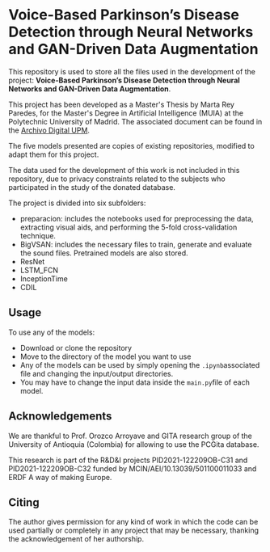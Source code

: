 # Voice-Based Parkinson’s Disease Detection through Neural Networks and GAN-Driven Data Augmentation 

This repository is used to store all the files used in the development of the project: **Voice-Based Parkinson’s Disease Detection through Neural Networks and GAN-Driven Data Augmentation**.

This project has been developed as a Master's Thesis by Marta Rey Paredes, for the Master's Degree in Artificial Intelligence (MUIA) at the Polytechnic University of Madrid. The associated document can be found in the [Archivo Digital UPM](https://oa.upm.es). 

The five models presented are copies of existing repositories, modified to adapt them for this project.

The data used for the development of this work is not included in this repository, due to privacy constraints related to the subjects who participated in the study of the donated database. 

The project is divided into six subfolders:

* preparacion: includes the notebooks used for preprocessing the data, extracting visual aids, and performing the 5-fold cross-validation technique.
* BigVSAN: includes the necessary files to train, generate and evaluate the sound files. Pretrained models are also stored.
* ResNet
* LSTM_FCN
* InceptionTime
* CDIL

## Usage
To use any of the models:

* Download or clone the repository
* Move to the directory of the model you want to use
* Any of the models can be used by simply opening the ```.ipynb```associated file and changing the input/output directories.
* You may have to change the input data inside the ```main.py```file of each model.


## Acknowledgements
We are thankful to Prof. Orozco Arroyave and GITA research group of the University of Antioquia (Colombia) for allowing to use the PCGita database.

This research is part of the R\&D\&I projects PID2021-122209OB-C31 and PID2021-122209OB-C32 funded by MCIN/AEI/10.13039/501100011033 and ERDF A way of making Europe.

## Citing
The author gives permission for any kind of work in which the code can be used partially or completely in any project that may be necessary, thanking the acknowledgement of her authorship.

